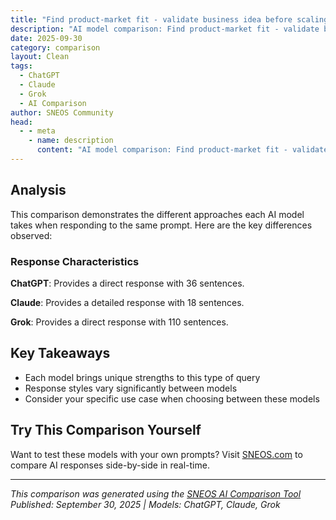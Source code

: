 ```yaml
---
title: "Find product-market fit - validate business idea before scaling"
description: "AI model comparison: Find product-market fit - validate business idea before scaling..."
date: 2025-09-30
category: comparison
layout: Clean
tags:
  - ChatGPT
  - Claude
  - Grok
  - AI Comparison
author: SNEOS Community
head:
  - - meta
    - name: description
      content: "AI model comparison: Find product-market fit - validate business idea before scaling..."
---
```


<ChatComparison
  title="Find product-market fit - validate business idea before scaling"
  prompt="Find product-market fit - validate business idea before scaling"
  :responses='{"ChatGPT": "Finding product-market fit (PMF) and validating your business idea before scaling is crucial for building a successful and sustainable business. Here\u2019s a step-by-step guide to help you achieve this:\n\n### 1. Understand Your Target Market\n- **Define your customer segments**: Identify who your potential customers are.\n- **Research their pain points**: Understand the problems they face that your product could solve.\n- **Analyze competitors**: See how current solutions address these problems and identify gaps.\n\n### 2. Develop a Minimum Viable Product (MVP)\n- **Build the simplest version** of your product that delivers core value.\n- **Focus on key features** that directly address your target customers\u2019 pain points.\n- **Keep development costs and time low** to test your idea quickly.\n\n### 3. Conduct Customer Interviews and Surveys\n- **Engage potential customers** with your MVP or concept.\n- **Ask open-ended questions** to learn about their needs, desires, and feedback.\n- **Validate demand**: Are they interested? Would they pay? Why or why not?\n\n### 4. Measure Key Metrics\n- **Engagement**: Are users actively using your MVP?\n- **Retention**: Do they keep coming back?\n- **Conversion**: How many are converting to paid customers or taking your desired action?\n- **Feedback**: Qualitative data on what users like or dislike.\n\n### 5. Iterate Based on Feedback\n- Use feedback to **improve features**, change positioning, or pivot your product if necessary.\n- Repeat testing with updated versions to move closer to PMF.\n\n### 6. Test Pricing and Business Model\n- Experiment with pricing to find what customers are willing to pay.\n- Validate your revenue model (subscription, one-time purchase, freemium, etc.).\n\n### 7. Validate Scale Potential\n- Ensure your target market is large enough and accessible.\n- Test marketing channels to acquire customers cost-effectively.\n\n### 8. Confirm Product-Market Fit\nSome signs include:\n- Rapid growth in users and revenue.\n- High customer retention and low churn.\n- Users actively recommend your product.\n- Users express dissatisfaction when your product is unavailable.\n\n### Summary Checklist:\n- [ ] Clear understanding of target customers and their problems\n- [ ] MVP built and launched quickly\n- [ ] Direct customer engagement with surveys/interviews\n- [ ] Measurement of engagement, retention, and conversion\n- [ ] Iterations made based on real feedback\n- [ ] Pricing and business model tested\n- [ ] Market size and acquisition channels validated\n- [ ] Positive indicators of product-market fit observed\n\n---\n\nIf you want, I can help you craft specific interview questions, design an MVP plan, or analyze market data for your idea!", "Claude": "# Finding Product-Market Fit: A Comprehensive Validation Framework\n\n## Understanding Product-Market Fit\n\nProduct-market fit occurs when your product satisfies a strong market demand - you\u0027ve built something people want and are willing to pay for. Here\u0027s how to systematically validate your idea:\n\n## Phase 1: Problem Validation\n\n### 1. Define Your Hypothesis\n- **Problem statement**: What specific problem are you solving?\n- **Target customer**: Who experiences this problem most acutely?\n- **Solution hypothesis**: How will your product solve this problem?\n\n### 2. Customer Discovery\n- **Interview 20-30 potential customers**\n - Ask about their current pain points\n - Understand their existing solutions\n - Gauge problem severity (1-10 scale)\n- **Look for patterns**: Do multiple people describe the same problem?\n- **Validate problem urgency**: Are they actively seeking solutions?\n\n### 3. Market Research\n- Analyze competitor solutions\n- Study market size and growth trends\n- Identify underserved segments\n\n## Phase 2: Solution Validation\n\n### 1. Build an MVP (Minimum Viable Product)\n- Focus on core functionality only\n- Use low-cost validation methods:\n - Landing pages with signup forms\n - Prototypes or wireframes\n - Manual processes behind automation\n - Concierge services\n\n### 2. Key Metrics to Track\n- **Customer acquisition**: How easily do you acquire users?\n- **Engagement**: How often do users return?\n- **Retention**: What\u0027s your churn rate?\n- **Satisfaction**: Net Promoter Score (NPS)\n- **Revenue**: Are customers willing to pay?\n\n## Phase 3: Market Fit Validation\n\n### Signs You\u0027re Approaching Product-Market Fit:\n\u2705 **High user engagement** (daily/weekly active users)\n\u2705 **Low churn rates** (\u003C5% monthly for B2B, \u003C10% for B2C)\n\u2705 **Organic growth** through word-of-mouth\n\u2705 **Customer desperation** - they\u0027d be very disappointed if your product disappeared\n\u2705 **Revenue growth** without proportional marketing spend increase\n\u2705 **Press and industry recognition**\n\n### The Sean Ellis Test\nSurvey your users: \u0022How would you feel if you could no longer use this product?\u0022\n- **40%\u002B answer \u0022Very disappointed\u0022** = Strong product-market fit indicator\n\n## Phase 4: Validation Methods by Stage\n\n### Early Stage (Pre-Product)\n- **Problem interviews**\n- **Surveys and questionnaires**\n- **Landing page tests**\n- **Smoke tests** (gauge demand before building)\n\n### MVP Stage\n- **A/B testing** different features\n- **Cohort analysis** for retention\n- **User behavior analytics**\n- **Customer feedback loops**\n\n### Growth Stage\n- **Unit economics validation**\n- **Scalability testing**\n- **Customer lifetime value (CLV) analysis**\n- **Market expansion experiments**\n\n## Common Validation Pitfalls to Avoid\n\n\u274C **Confirmation bias** - Only seeking positive feedback\n\u274C **Vanity metrics** - Focusing on downloads vs. active usage\n\u274C **Building in isolation** - Not involving customers in development\n\u274C **Premature scaling** - Growing before achieving fit\n\u274C **Ignoring churn** - Not understanding why customers leave\n\n## When to Pivot vs. Persevere\n\n### Pivot if:\n- Consistent low engagement despite iterations\n- High customer acquisition costs with low retention\n- Market feedback suggests different problem/solution needed\n- Unable to find repeatable, scalable business model\n\n### Persevere if:\n- Core metrics are improving consistently\n- Strong customer feedback on problem-solution fit\n- Clear path to profitability emerging\n- Growing organic demand\n\n## Action Plan Checklist\n\n### Week 1-2: Problem Research\n- [ ] Define target customer persona\n- [ ] Conduct 10\u002B customer interviews\n- [ ] Analyze competition and market size\n- [ ] Document key insights and patterns\n\n### Week 3-4: Solution Design\n- [ ] Create MVP scope based on research\n- [ ] Build prototype or landing page\n- [ ] Set up analytics and tracking\n- [ ] Prepare feedback collection systems\n\n### Week 5-8: Testing \u0026 Iteration\n- [ ] Launch MVP to small user group\n- [ ] Collect and analyze user data\n- [ ] Iterate based on feedback\n- [ ] Expand testing group gradually\n\n### Week 9-12", "Grok": "Finding product-market fit (PMF) is a critical step in building a successful business. It means that your product or service satisfies a strong demand in a specific market. Validating your business idea before scaling helps you avoid wasting time, money, and resources on something that might not work. Here\u0027s a step-by-step guide to finding product-market fit and validating your business idea:\n\n---\n\n### 1. Understand Your Target Market\nBefore building or scaling your product, deeply understand who your potential customers are and what problems they face.\n\n- **Identify your target audience**: Define a specific group of people who are most likely to need or want your product. Create detailed customer personas (age, gender, income, location, pain points, behaviors).\n- **Research their pain points**: What problems are they facing? What frustrates them? What do they currently do to solve these issues?\n- **Analyze the competition**: Look at existing solutions in the market. What are competitors doing well, and where are the gaps? Use tools like Google, social media, or platforms like Product Hunt to identify competitors.\n\n**How to research:**\n- Conduct surveys or interviews with potential customers.\n- Join forums, communities, or social media groups where your target audience hangs out (Reddit, Quora, Facebook groups).\n- Use keyword research tools (e.g., Google Keyword Planner) to see what people are searching for related to your idea.\n\n---\n\n### 2. Develop a Minimum Viable Product (MVP)\nAn MVP is a basic version of your product with just enough features to test whether your idea resonates with your target audience.\n\n- **Focus on the core value**: Build only the essential features that solve the primary pain point.\n- **Keep it lean**: Avoid over-investing in design or extra features at this stage. The goal is to test demand, not perfection.\n- **Examples of MVPs**:\n - A landing page describing your product and collecting email signups.\n - A no-code prototype (e.g., using tools like Bubble or Figma).\n - A small batch of handmade products for a physical business.\n\n**Goal**: Get something in front of customers quickly to gather real feedback.\n\n---\n\n### 3. Test Your Idea with Early Adopters\nEarly adopters are the first customers willing to try your product and provide feedback. They\u2019re crucial for validating demand.\n\n- **Reach out to your network**: Start with friends, family, or professional connections who fit your target audience.\n- **Use online platforms**: Post about your MVP in relevant communities (e.g., Reddit, LinkedIn groups, niche forums) or run small, targeted ads (Google Ads, Facebook Ads).\n- **Offer incentives**: Provide early access, discounts, or free trials to encourage people to try your product.\n\n**What to measure**:\n- Are people willing to use your product or sign up for updates?\n- Are they providing positive feedback or expressing genuine interest?\n- Are they willing to pay (even a small amount) for it?\n\n---\n\n### 4. Gather Feedback and Iterate\nFeedback from real users will help you understand whether you\u2019re on the right track and what needs improvement.\n\n- **Ask the right questions**:\n - What do you like about the product?\n - What\u2019s missing or frustrating?\n - Would you recommend this to others? Why or why not?\n- **Use tools for feedback**:\n - Surveys (Google Forms, Typeform).\n - One-on-one interviews or user testing sessions.\n - Analytics (for digital products) to see how users interact with your MVP.\n- **Iterate based on feedback**: Make improvements to your product based on what you learn. Focus on changes that address the most common or critical issues.\n\n**Key indicator of PMF**: If customers are disappointed at the thought of not having your product (e.g., they say, \u201CI\u2019d be devastated if this went away\u201D), you\u2019re likely close to product-market fit.\n\n---\n\n### 5. Validate Demand with Pre-Sales or Commitments\nOne of the strongest ways to validate your idea is to see if people are willing to pay for it before you fully build or scale.\n\n- **Pre-sell your product**: Offer pre-orders or crowdfunding campaigns (e.g., Kickstarter, Indiegogo) to gauge interest.\n- **Collect commitments**: For services or B2B products, secure letters of intent or pilot agreements from potential clients.\n- **Run a small paid test**: Launch a limited version of your product and see if people buy it. Even a small number of sales can indicate demand.\n\n**Key metric**: If people are paying or committing, it\u2019s a strong sign of PMF.\n\n---\n\n### 6. Measure Product-Market Fit\nThere are several ways to assess whether you\u2019ve achieved product-market fit. Look for these signals:\n\n- **Customer retention**: Are users coming back to use your product repeatedly?\n- **Net Promoter Score (NPS)**: Ask customers, \u201CHow likely are you to recommend this product to a friend or colleague?\u201D A high NPS (above 30) suggests strong satisfaction.\n- **Growth through word of mouth**: Are customers referring others to your product without you asking?\n- **Sean Ellis Test**: Ask users, \u201CHow would you feel if you could no longer use this product?\u201D If at least 40% respond with \u201Cvery disappointed,\u201D you\u2019re likely on the right track.\n\n---\n\n### 7. Refine Your Positioning and Messaging\nEven with a good product, poor messaging can prevent you from reaching the right audience.\n\n- **Test different value propositions**: Experiment with how you describe your product\u2019s benefits (e.g., \u201CSave time\u201D vs. \u201CIncrease productivity\u201D).\n- **Adjust based on feedback**: If customers don\u2019t understand what your product does, simplify or reframe your messaging.\n- **Tailor to your audience**: Use language and channels that resonate with your target market.\n\n---\n\n### 8. Scale Only After Achieving PMF\nScaling too early can be a costly mistake if you haven\u2019t validated your idea. Wait until you see consistent demand and positive feedback before investing heavily in marketing, hiring, or production.\n\n- **Signs you\u2019re ready to scale**:\n - Steady customer growth or sales.\n - High retention rates and customer satisfaction.\n - Clear understanding of who your best customers are and how to reach them.\n- **Scaling strategies**:\n - Invest in marketing (paid ads, content marketing, partnerships).\n - Expand your product features or target new markets.\n - Build a team to handle operations and growth.\n\n---\n\n### Tools and Resources for Validation\n- **Surveys and Feedback**: Google Forms, Typeform, SurveyMonkey.\n- **Landing Pages**:Carrd, Unbounce, Leadpages.\n- **Prototyping**: Figma, InVision, Bubble (no-code).\n- **Customer Research**: Reddit, Quora, Facebook Groups, LinkedIn.\n- **Analytics**: Google Analytics, Hotjar (for user behavior).\n- **Crowdfunding**: Kickstarter, Indiegogo.\n- **Ad Platforms**: Google Ads, Facebook Ads (for small-scale testing).\n\n---\n\n### Common Pitfalls to Avoid\n1. **Building before validating**: Don\u2019t spend months or years perfecting a product without testing demand first.\n2. **Ignoring feedback**: Be open to criticism and willing to pivot if necessary.\n3. **Targeting everyone**: Focus on a niche audience initially to build traction.\n4. **Scaling too soon**: Without PMF, scaling will likely lead to wasted resources.\n\n---\n\n### Final Thoughts: Be Ready to Pivot\nNot every idea will achieve product-market fit on the first try. If your initial tests show little interest or willingness to pay, consider pivoting. A pivot could mean:\n- Changing your target audience.\n- Adjusting the problem you\u2019re solving.\n- Offering a different solution or feature set.\n\nBy validating your idea early, gathering real customer feedback, and iterating based on data, you\u2019ll increase your chances of finding product-market fit and building a sustainable business. Only scale when you\u2019re confident that you\u2019re solving a real problem for a specific group of people who are willing to pay for your solution."}' 
  published-date="22:46"
/>

## Analysis

This comparison demonstrates the different approaches each AI model takes when responding to the same prompt. Here are the key differences observed:

### Response Characteristics

**ChatGPT**: Provides a direct response with 36 sentences. 

**Claude**: Provides a detailed response with 18 sentences. 

**Grok**: Provides a direct response with 110 sentences. 

## Key Takeaways

- Each model brings unique strengths to this type of query
- Response styles vary significantly between models
- Consider your specific use case when choosing between these models

## Try This Comparison Yourself

Want to test these models with your own prompts? Visit [SNEOS.com](https://sneos.com) to compare AI responses side-by-side in real-time.

---

*This comparison was generated using the [SNEOS AI Comparison Tool](https://sneos.com)*
*Published: September 30, 2025 | Models: ChatGPT, Claude, Grok*
